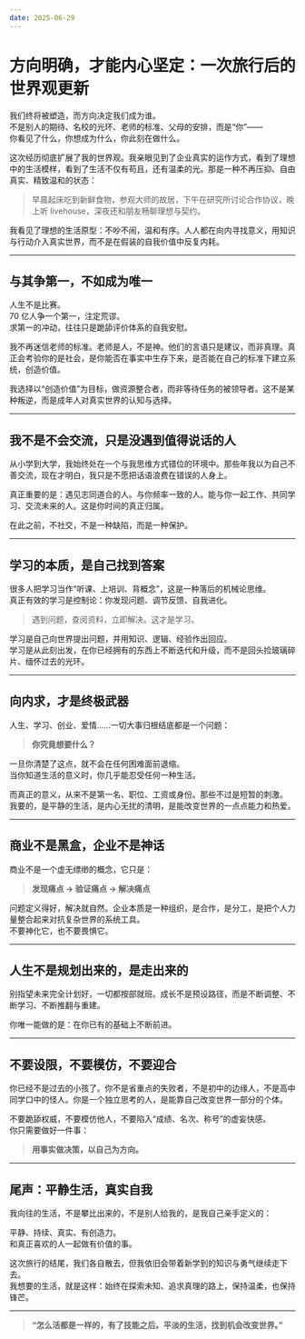 ```yaml
---
date: 2025-06-29
---
```

# 方向明确，才能内心坚定：一次旅行后的世界观更新

我们终将被塑造，而方向决定我们成为谁。  
不是别人的期待、名校的光环、老师的标准、父母的安排，而是“你”——  
你看见了什么，你想成为什么，你此刻在做什么。

这次经历彻底扩展了我的世界观。我亲眼见到了企业真实的运作方式，看到了理想中的生活模样，看到了生活不仅有苟且，还有温柔的光。那是一种不再压抑、自由真实、精致温和的状态：

> 早晨起床吃到新鲜食物，参观大师的故居，下午在研究所讨论合作协议，晚上听 livehouse，深夜还和朋友畅聊理想与契约。

我看见了理想的生活原型：不吵不闹，温和有序。人人都在向内寻找意义，用知识与行动介入真实世界，而不是在假装的自我价值中反复内耗。

---

## 与其争第一，不如成为唯一

人生不是比赛。  
70 亿人争一个第一，注定荒谬。  
求第一的冲动，往往只是跪舔评价体系的自我安慰。

我不再迷信老师的标准。老师是人，不是神。他们的言语只是建议，而非真理。真正会考验你的是社会，是你能否在事实中生存下来，是否能在自己的标准下建立系统，创造价值。

我选择以“创造价值”为目标，做资源整合者，而非等待任务的被领导者。这不是某种叛逆，而是成年人对真实世界的认知与选择。

---

## 我不是不会交流，只是没遇到值得说话的人

从小学到大学，我始终处在一个与我思维方式错位的环境中。那些年我以为自己不善交流，现在才明白，我只是不愿把话语浪费在错误的人身上。

真正重要的是：遇见志同道合的人。与你频率一致的人。能与你一起工作、共同学习、交流未来的人。这是你时间的真正归属。

在此之前，不社交，不是一种缺陷，而是一种保护。

---

## 学习的本质，是自己找到答案

很多人把学习当作“听课、上培训、背概念”，这是一种落后的机械论思维。  
真正有效的学习是控制论：你发现问题、调节反馈、自我进化。

> 遇到问题，查阅资料，立即解决。这才是学习。

学习是自己向世界提出问题，并用知识、逻辑、经验作出回应。  
学习是从此刻出发，在你已经拥有的东西上不断迭代和升级，而不是回头捡玻璃碎片、缅怀过去的光环。

---

## 向内求，才是终极武器

人生、学习、创业、爱情……一切大事归根结底都是一个问题：

> **你究竟想要什么？**

一旦你清楚了这点，就不会在任何困难面前退缩。  
当你知道生活的意义时，你几乎能忍受任何一种生活。

而真正的意义，从来不是第一名、职位、工资或身份。那些不过是短暂的刺激。  
我要的，是平静的生活，是内心无扰的清明，是能改变世界的一点点能力和热爱。

---

## 商业不是黑盒，企业不是神话

商业不是一个虚无缥缈的概念，它只是：

> **发现痛点 → 验证痛点 → 解决痛点**

问题定义得好，解决就自然。企业本质是一种组织，是合作，是分工，是把个人力量整合起来对抗复杂世界的系统工具。  
不要神化它，也不要畏惧它。

---

## 人生不是规划出来的，是走出来的

别指望未来完全计划好，一切都按部就班。成长不是预设路径，而是不断调整、不断学习、不断推翻与重建。

你唯一能做的是：在你已有的基础上不断前进。

---

## 不要设限，不要模仿，不要迎合

你已经不是过去的小孩了。你不是省重点的失败者，不是初中的边缘人，不是高中同学口中的怪人。你是一个独立思考的人，是能靠自己改变世界一部分的个体。

不要跪舔权威，不要模仿他人，不要陷入“成绩、名次、称号”的虚妄快感。  
你只需要做好一件事：

> **用事实做决策，以自己为方向。**

---

## 尾声：平静生活，真实自我

我向往的生活，不是攀比出来的，不是别人给我的，是我自己亲手定义的：

平静、持续、真实、有创造力。  
和真正喜欢的人一起做有价值的事。

这次旅行的结尾，我们各自散去，但我依旧会带着新学到的知识与勇气继续走下去。  
我想要的生活，就是这样：始终在探索未知、追求真理的路上，保持温柔，也保持锋芒。

---

> **“怎么活都是一样的，有了技能之后。平淡的生活，找到机会改变世界。”**
